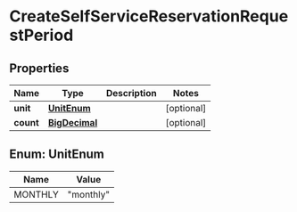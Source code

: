 
# CreateSelfServiceReservationRequestPeriod

## Properties
Name | Type | Description | Notes
------------ | ------------- | ------------- | -------------
**unit** | [**UnitEnum**](#UnitEnum) |  |  [optional]
**count** | [**BigDecimal**](BigDecimal.md) |  |  [optional]


<a name="UnitEnum"></a>
## Enum: UnitEnum
Name | Value
---- | -----
MONTHLY | &quot;monthly&quot;



